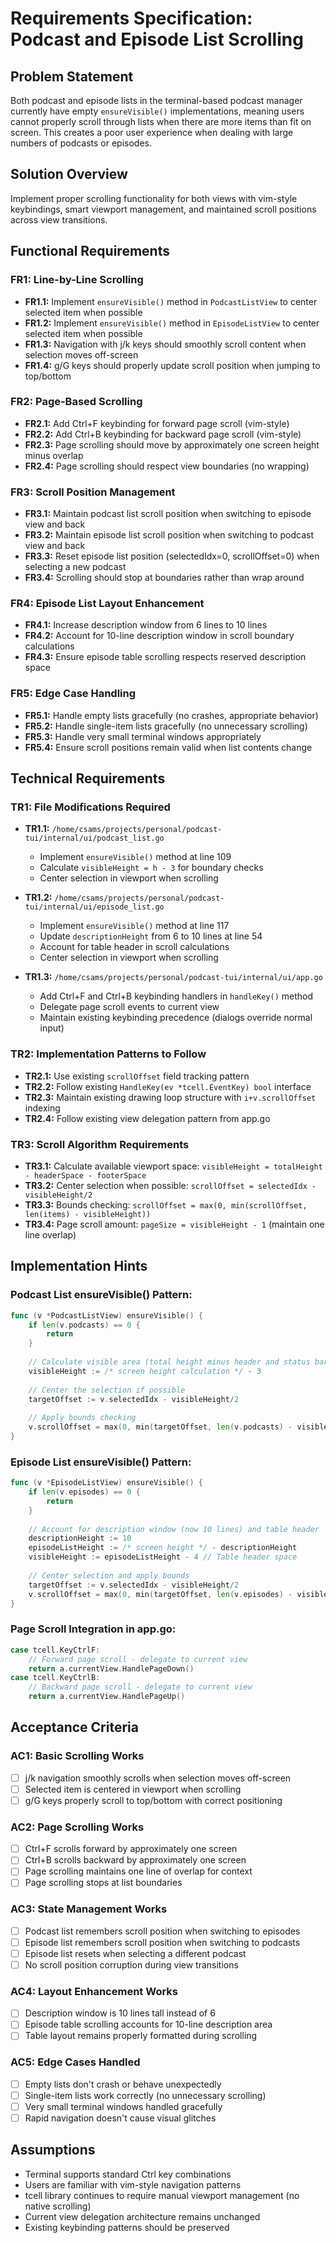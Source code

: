 # Requirements Specification: Podcast and Episode List Scrolling

## Problem Statement
Both podcast and episode lists in the terminal-based podcast manager currently have empty `ensureVisible()` implementations, meaning users cannot properly scroll through lists when there are more items than fit on screen. This creates a poor user experience when dealing with large numbers of podcasts or episodes.

## Solution Overview
Implement proper scrolling functionality for both views with vim-style keybindings, smart viewport management, and maintained scroll positions across view transitions.

## Functional Requirements

### FR1: Line-by-Line Scrolling
- **FR1.1:** Implement `ensureVisible()` method in `PodcastListView` to center selected item when possible
- **FR1.2:** Implement `ensureVisible()` method in `EpisodeListView` to center selected item when possible  
- **FR1.3:** Navigation with j/k keys should smoothly scroll content when selection moves off-screen
- **FR1.4:** g/G keys should properly update scroll position when jumping to top/bottom

### FR2: Page-Based Scrolling
- **FR2.1:** Add Ctrl+F keybinding for forward page scroll (vim-style)
- **FR2.2:** Add Ctrl+B keybinding for backward page scroll (vim-style)
- **FR2.3:** Page scrolling should move by approximately one screen height minus overlap
- **FR2.4:** Page scrolling should respect view boundaries (no wrapping)

### FR3: Scroll Position Management
- **FR3.1:** Maintain podcast list scroll position when switching to episode view and back
- **FR3.2:** Maintain episode list scroll position when switching to podcast view and back
- **FR3.3:** Reset episode list position (selectedIdx=0, scrollOffset=0) when selecting a new podcast
- **FR3.4:** Scrolling should stop at boundaries rather than wrap around

### FR4: Episode List Layout Enhancement
- **FR4.1:** Increase description window from 6 lines to 10 lines
- **FR4.2:** Account for 10-line description window in scroll boundary calculations
- **FR4.3:** Ensure episode table scrolling respects reserved description space

### FR5: Edge Case Handling
- **FR5.1:** Handle empty lists gracefully (no crashes, appropriate behavior)
- **FR5.2:** Handle single-item lists gracefully (no unnecessary scrolling)
- **FR5.3:** Handle very small terminal windows appropriately
- **FR5.4:** Ensure scroll positions remain valid when list contents change

## Technical Requirements

### TR1: File Modifications Required
- **TR1.1:** `/home/csams/projects/personal/podcast-tui/internal/ui/podcast_list.go`
  - Implement `ensureVisible()` method at line 109
  - Calculate `visibleHeight = h - 3` for boundary checks
  - Center selection in viewport when scrolling

- **TR1.2:** `/home/csams/projects/personal/podcast-tui/internal/ui/episode_list.go`
  - Implement `ensureVisible()` method at line 117
  - Update `descriptionHeight` from 6 to 10 lines at line 54
  - Account for table header in scroll calculations
  - Center selection in viewport when scrolling

- **TR1.3:** `/home/csams/projects/personal/podcast-tui/internal/ui/app.go`
  - Add Ctrl+F and Ctrl+B keybinding handlers in `handleKey()` method
  - Delegate page scroll events to current view
  - Maintain existing keybinding precedence (dialogs override normal input)

### TR2: Implementation Patterns to Follow
- **TR2.1:** Use existing `scrollOffset` field tracking pattern
- **TR2.2:** Follow existing `HandleKey(ev *tcell.EventKey) bool` interface
- **TR2.3:** Maintain existing drawing loop structure with `i+v.scrollOffset` indexing
- **TR2.4:** Follow existing view delegation pattern from app.go

### TR3: Scroll Algorithm Requirements
- **TR3.1:** Calculate available viewport space: `visibleHeight = totalHeight - headerSpace - footerSpace`
- **TR3.2:** Center selection when possible: `scrollOffset = selectedIdx - visibleHeight/2`
- **TR3.3:** Bounds checking: `scrollOffset = max(0, min(scrollOffset, len(items) - visibleHeight))`
- **TR3.4:** Page scroll amount: `pageSize = visibleHeight - 1` (maintain one line overlap)

## Implementation Hints

### Podcast List ensureVisible() Pattern:
```go
func (v *PodcastListView) ensureVisible() {
    if len(v.podcasts) == 0 {
        return
    }
    
    // Calculate visible area (total height minus header and status bar)
    visibleHeight := /* screen height calculation */ - 3
    
    // Center the selection if possible
    targetOffset := v.selectedIdx - visibleHeight/2
    
    // Apply bounds checking
    v.scrollOffset = max(0, min(targetOffset, len(v.podcasts) - visibleHeight))
}
```

### Episode List ensureVisible() Pattern:
```go
func (v *EpisodeListView) ensureVisible() {
    if len(v.episodes) == 0 {
        return
    }
    
    // Account for description window (now 10 lines) and table header
    descriptionHeight := 10
    episodeListHeight := /* screen height */ - descriptionHeight  
    visibleHeight := episodeListHeight - 4 // Table header space
    
    // Center selection and apply bounds
    targetOffset := v.selectedIdx - visibleHeight/2
    v.scrollOffset = max(0, min(targetOffset, len(v.episodes) - visibleHeight))
}
```

### Page Scroll Integration in app.go:
```go
case tcell.KeyCtrlF:
    // Forward page scroll - delegate to current view
    return a.currentView.HandlePageDown()
case tcell.KeyCtrlB:
    // Backward page scroll - delegate to current view  
    return a.currentView.HandlePageUp()
```

## Acceptance Criteria

### AC1: Basic Scrolling Works
- [ ] j/k navigation smoothly scrolls when selection moves off-screen
- [ ] Selected item is centered in viewport when scrolling
- [ ] g/G keys properly scroll to top/bottom with correct positioning

### AC2: Page Scrolling Works  
- [ ] Ctrl+F scrolls forward by approximately one screen
- [ ] Ctrl+B scrolls backward by approximately one screen
- [ ] Page scrolling maintains one line of overlap for context
- [ ] Page scrolling stops at list boundaries

### AC3: State Management Works
- [ ] Podcast list remembers scroll position when switching to episodes
- [ ] Episode list remembers scroll position when switching to podcasts  
- [ ] Episode list resets when selecting a different podcast
- [ ] No scroll position corruption during view transitions

### AC4: Layout Enhancement Works
- [ ] Description window is 10 lines tall instead of 6
- [ ] Episode table scrolling accounts for 10-line description area
- [ ] Table layout remains properly formatted during scrolling

### AC5: Edge Cases Handled
- [ ] Empty lists don't crash or behave unexpectedly
- [ ] Single-item lists work correctly (no unnecessary scrolling)
- [ ] Very small terminal windows handled gracefully
- [ ] Rapid navigation doesn't cause visual glitches

## Assumptions
- Terminal supports standard Ctrl key combinations
- Users are familiar with vim-style navigation patterns
- tcell library continues to require manual viewport management (no native scrolling)
- Current view delegation architecture remains unchanged
- Existing keybinding patterns should be preserved